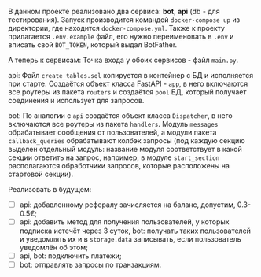 В данном проекте реализовано два сервиса: **bot**, **api** (db - для тестирования).
Запуск производится командой `docker-compose up` из директории, где находится `docker-compose.yml`.
Также к проекту прилагается `.env.example` файл, его нужно переименовать в `.env` и вписать свой `BOT_TOKEN`, который выдал BotFather.

А теперь к сервисам:
Точка входа у обоих сервисов - файл `main.py`.

api:
Файл `create_tables.sql` копируется в контейнер с БД и исполняется при старте.
Создаётся объект класса FastAPI - `app`, в него включаются все роутеры из пакета `routers` и создаётся `pool` БД, который получает соединения и использует для запросов.

bot:
По аналогии с `api` создаётся объект класса `Dispatcher`,  в него включаются все роутеры из пакета `handlers`. Модуль `messages` обрабатывает сообщения от пользователей, а модули пакета `callback_queries` обрабатывают колбэк запросы (под каждую секцию выделен отдельный модуль: название модуля соответствует в какой секции ответить на запрос, например, в модуле `start_section` располагаются обработчики запросов, которые расположены на стартовой секции).

Реализовать в будущем:
- [ ] api: добавленному рефералу зачисляется на баланс, допустим, 0.3-0.5€;
- [ ] api: добавить метод для получения пользователей, у которых подписка истечёт через 3 суток, bot: получать таких пользователей и уведомлять их и в `storage.data` записывать, если пользователь уведомлён об этом;
- [ ] api, bot: подключить платежи;
- [ ] bot: отправлять запросы по транзакциям.